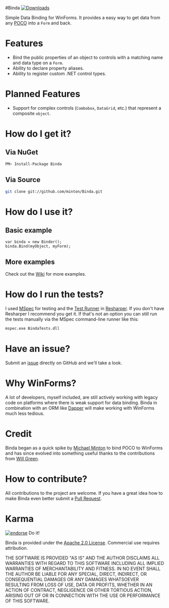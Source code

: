 #Binda
[![Downloads](https://img.shields.io/nuget/dt/Binda.svg?style=flat-square)](http://www.nuget.org/packages/Binda/)

Simple Data Binding for WinForms. It provides a easy way to get data from any [POCO](http://en.wikipedia.org/wiki/Plain_Old_CLR_Object) into a `Form` and back.

# Features

* Bind the public properties of an object to controls with a matching name and data type on a `Form`.
* Ability to declare property aliases.
* Ability to register custom .NET control types.

# Planned Features

* Support for complex controls (`Combobox`, `DataGrid`, etc.) that represent a composite `object`.

# How do I get it?

## Via NuGet
```bash
PM> Install-Package Binda
```
## Via Source
```bash
git clone git://github.com/minton/Binda.git
```
# How do I use it?

## Basic example

    var binda = new Binder();
    binda.Bind(myObject, myForm);

## More examples

Check out the [Wiki](https://github.com/minton/Binda/wiki#examples) for more examples.

# How do I run the tests?

I used [MSpec](https://github.com/machine/machine.specifications) for testing and the [Test Runner](http://www.jetbrains.com/resharper/features/unit_testing.html) in [Resharper](http://www.jetbrains.com/resharper/). If you don't have Resharper I recommend you get it. If that's not an option you can still run the tests manually via the MSpec command-line runner like this:
```bash
mspec.exe BindaTests.dll
```
# Have an issue?

Submit an [issue](http://github.com/minton/Binda/issues) directly on GitHub and we'll take a look.

# Why WinForms?

A lot of developers, myself included, are still actively working with legacy code on platforms where there is weak support for data binding. Binda in combination with an ORM like [Dapper](https://github.com/SamSaffron/dapper-dot-net) will make working with WinForms much less tedious.

# Credit

Binda began as a quick spike by [Michael Minton](http://michaelminton.com) to bind POCO to WinForms and has since evolved into something useful thanks to the contributions from [Will Green](http://hotgazpacho.org/).

# How to contribute?

All contributions to the project are welcome. If you have a great idea how to make Binda even better submit a [Pull Request](https://help.github.com/articles/using-pull-requests).

# Karma

[![endorse](https://api.coderwall.com/minton/endorsecount.png)](https://coderwall.com/minton) Do it!

Binda is provided under the [Apache 2.0 License](http://www.apache.org/licenses/LICENSE-2.0). Commercial use requires attribution.

THE SOFTWARE IS PROVIDED "AS IS" AND THE AUTHOR DISCLAIMS ALL WARRANTIES WITH REGARD TO THIS SOFTWARE INCLUDING ALL IMPLIED WARRANTIES OF MERCHANTABILITY AND FITNESS. IN NO EVENT SHALL THE AUTHOR BE LIABLE FOR ANY SPECIAL, DIRECT, INDIRECT, OR CONSEQUENTIAL DAMAGES OR ANY DAMAGES WHATSOEVER RESULTING FROM LOSS OF USE, DATA OR PROFITS, WHETHER IN AN ACTION OF CONTRACT, NEGLIGENCE OR OTHER TORTIOUS ACTION, ARISING OUT OF OR IN CONNECTION WITH THE USE OR PERFORMANCE OF THIS SOFTWARE.
